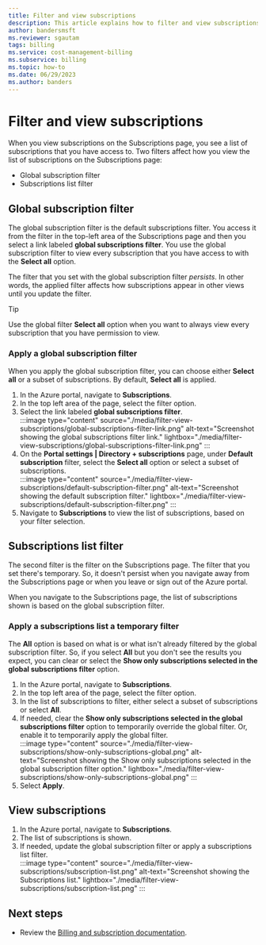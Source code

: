 ```yaml
---
title: Filter and view subscriptions
description: This article explains how to filter and view subscriptions in the Azure portal.
author: bandersmsft
ms.reviewer: sgautam
tags: billing
ms.service: cost-management-billing
ms.subservice: billing
ms.topic: how-to
ms.date: 06/29/2023
ms.author: banders
---
```


# Filter and view subscriptions

When you view subscriptions on the Subscriptions page, you see a list of subscriptions that you have access to. Two filters affect how you view the list of subscriptions on the Subscriptions page:

- Global subscription filter
- Subscriptions list filter

## Global subscription filter

The global subscription filter is the default subscriptions filter. You access it from the filter in the top-left area of the Subscriptions page and then you select a link labeled **global subscriptions filter**. You use the global subscription filter to view every subscription that you have access to with the **Select all** option.

The filter that you set with the global subscription filter _persists_. In other words, the applied filter affects how subscriptions appear in other views until you update the filter.

>[!TIP]
> Use the global filter **Select all** option when you want to always view every subscription that you have permission to view.

### Apply a global subscription filter

When you apply the global subscription filter, you can choose either **Select all** or a subset of subscriptions. By default, **Select all** is applied.

1. In the Azure portal, navigate to **Subscriptions**.
2. In the top left area of the page, select the filter option.
3. Select the link labeled **global subscriptions filter**.  
    :::image type="content" source="./media/filter-view-subscriptions/global-subscriptions-filter-link.png" alt-text="Screenshot showing the global subscriptions filter link." lightbox="./media/filter-view-subscriptions/global-subscriptions-filter-link.png" :::
4. On the **Portal settings | Directory + subscriptions** page, under **Default subscription** filter, select the **Select all** option or select a subset of subscriptions.  
    :::image type="content" source="./media/filter-view-subscriptions/default-subscription-filter.png" alt-text="Screenshot showing the default subscription filter." lightbox="./media/filter-view-subscriptions/default-subscription-filter.png" :::
5. Navigate to **Subscriptions** to view the list of subscriptions, based on your filter selection.

## Subscriptions list filter

The second filter is the filter on the Subscriptions page. The filter that you set there's temporary. So, it doesn't persist when you navigate away from the Subscriptions page or when you leave or sign out of the Azure portal.

When you navigate to the Subscriptions page, the list of subscriptions shown is based on the global subscription filter.

### Apply a subscriptions list a temporary filter

The **All** option is based on what is or what isn't already filtered by the global subscription filter. So, if you select **All** but you don't see the results you expect, you can clear or select the **Show only subscriptions selected in the global subscriptions filter** option.

1. In the Azure portal, navigate to **Subscriptions**.
2. In the top left area of the page, select the filter option.
3. In the list of subscriptions to filter, either select a subset of subscriptions or select **All**.
4. If needed, clear the **Show only subscriptions selected in the global subscriptions filter** option to temporarily override the global filter. Or, enable it to temporarily apply the global filter.  
    :::image type="content" source="./media/filter-view-subscriptions/show-only-subscriptions-global.png" alt-text="Screenshot showing the Show only subscriptions selected in the global subscription filter option." lightbox="./media/filter-view-subscriptions/show-only-subscriptions-global.png" :::
5. Select **Apply**.

## View subscriptions

1. In the Azure portal, navigate to **Subscriptions**.
2. The list of subscriptions is shown.
3. If needed, update the global subscription filter or apply a subscriptions list filter.  
    :::image type="content" source="./media/filter-view-subscriptions/subscription-list.png" alt-text="Screenshot showing the Subscriptions list." lightbox="./media/filter-view-subscriptions/subscription-list.png" :::

## Next steps
- Review the [Billing and subscription documentation](index.yml).
